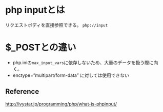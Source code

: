 # php inputとは  
リクエストボディを直接参照できる。 `php://input`  

# $_POSTとの違い  
- php.iniの`max_input_vars`に依存しないため、大量のデータを扱う際に向く。
- enctype=”multipart/form-data” に対しては使用できない

## Reference  
http://ivystar.jp/programming/php/what-is-phpinput/
